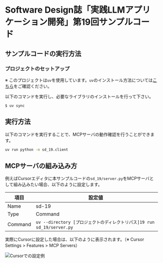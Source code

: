 # Software Design誌「実践LLMアプリケーション開発」第19回サンプルコード

## サンプルコードの実行方法

### プロジェクトのセットアップ

※ このプロジェクトは`uv`を使用しています。`uv`のインストール方法については[こちら](https://github.com/astral-sh/uv)をご確認ください。

以下のコマンドを実行し、必要なライブラリのインストールを行って下さい。

```
$ uv sync
```

## 実行方法

以下のコマンドを実行することで、MCPサーバの動作確認を行うことができます。

```bash
uv run python -m sd_19.client
```

## MCPサーバの組み込み方

例えばCursorエディタに本サンプルコードの`sd_19/server.py`をMCPサーバとして組み込みたい場合、以下のように設定します。

| 項目 | 設定値 |
|------|--------|
| Name | sd-19 |
| Type | Command |
| Command | `uv --directory [プロジェクトのディレクトリパス]19 run sd_19/server.py` |

実際にCursorに設定した場合は、以下のように表示されます。（※ Cursor Settings > Features > MCP Servers）

![Cursorでの設定例](cursor.png)